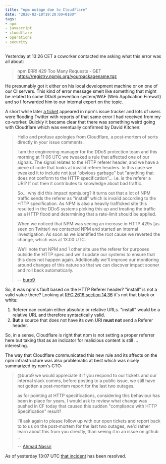 ```yaml
---
title: "npm outage due to Cloudflare"
date: "2020-02-18T19:20:00+0100"
tags:
- npm
- javascript
- cloudflare
- operations
- security
---
```


Yesterday at 13:26 CET  a coworker contacted me asking what this error was all about:

> npm ERR! 429 Too Many Requests - GET https://registry.npmjs.org/yourpackagename.tgz

He presumably got it either on his local development machine or on one of our CI servers. This kind of error message smelt like something that might be related to some DDoS prevention system/WAF (Web Application Firewall) and so I forwarded him to our internal expert on the topic.

A short while later [a ticket](https://github.com/npm/cli/issues/836) appeared in npm's issue tracker and lots of users were flooding Twitter with reports of that same error I had received from my co-worker. Quickly it became clear that there was something weird going with Cloudflare which was eventually confirmed by David Kitchen:

> Hello and profuse apologies from Cloudflare, a post-mortem of sorts directly in your issue comments.
>
> I am the engineering manager for the DDoS protection team and this morning at 11:06 UTC we tweaked a rule that affected one of our signals. The signal relates to the HTTP referer header, and we have a piece of code that looks at invalid referer headers. In this case we tweaked it to include not just "obvious garbage" but "anything that does not conform to the HTTP specification"... i.e. is the referer a URI? If not then it contributes to knowledge about bad traffic.
>
> So... why did this impact npmjs.org? It turns out that a lot of NPM traffic sends the referer as "install" which is invalid according to the HTTP specification. As NPM is also a heavily trafficked site this resulted in the DDoS systems picking this up and treating the traffic as a HTTP flood and determining that a rate-limit should be applied.
>
> When we noticed that NPM was seeing an increase in HTTP 429s (as seen on Twitter) we contacted NPM and started an internal investigation. As soon as we identified the root cause we reverted the change, which was at 13:00 UTC.
>
> We'll note that NPM and 1 other site use the referer for purposes outside the HTTP spec and we'll update our systems to ensure that this does not happen again. Additionally we'll improve our monitoring around changes of this nature so that we can discover impact sooner and roll back automatically.
>
> -- [buro9](https://github.com/npm/cli/issues/836#issuecomment-587019096)

So, it was npm's fault based on the HTTP Referer header? "install" is not a valid value there? Looking at [RFC 2616 section 14.36](https://www.w3.org/Protocols/rfc2616/rfc2616-sec14.html#sec14.36) it's not that black or white:

1. Referer can contain either absolute or relative URLs. "install" would be a relative URL and therefore syntactically valid.
2. **But** a source that does not have its own URI **must not** send a Referer header.

So, in a sense, Cloudflare is right that npm is not setting a proper referrer here but taking that as an indicator for malicious content is still ... interesting.

The way that Cloudflare communicated this new rule and its affects on the npm infrastructure was also problematic at best which was nicely summarized by npm's CTO:

> @buro9 we would appreciate it if you respond to our tickets and our internal slack comms, before posting to a public issue, we still have not gotten a post-mortem report for the last two outages.
> 
> as for pointing at HTTP specifications, considering this behaviour has been in place for years, I would ask to review what change was pushed in CF today that caused this sudden "compliance with HTTP Specification" result?
>
> I'll ask again to please follow up with our open tickets and report back to to us on the post-mortem for the last two outages, we'd rather learn about this from you directly, than seeing it in an issue on github ..
>
> -- [Ahmad Nassri](https://github.com/npm/cli/issues/836#issuecomment-587040922)

As of yesterday 13:07 UTC [that incident](https://status.npmjs.org/incidents/5qxhhcx0vtlc) has been resolved.